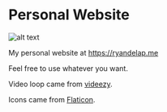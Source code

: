 # Personal Website
![alt text](https://i.imgur.com/1yaCMSn.jpg)

My personal website at https://ryandelap.me 

Feel free to use whatever you want. 

Video loop came from [videezy](https://www.videezy.com/free-video/loop).

Icons came from [Flaticon](https://www.flaticon.com/).
